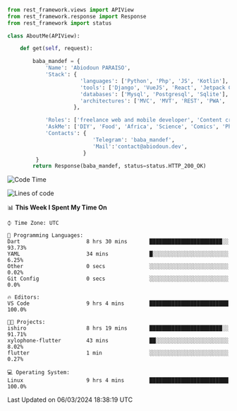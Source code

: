 ###
```python
from rest_framework.views import APIView
from rest_framework.response import Response
from rest_framework import status

class AboutMe(APIView):

    def get(self, request):

        baba_mandef = {
            'Name': 'Abiodoun PARAISO',
            'Stack': {
                       'languages': ['Python', 'Php', 'JS', 'Kotlin'],
                       'tools': ['Django', 'VueJS', 'React', 'Jetpack Compose'],
                       'databases': ['Mysql', 'Postgresql', 'Sqlite'],
                       'architectures': ['MVC', 'MVT', 'REST', 'PWA', 'SPA', 'MicroServices']
                     },

            'Roles': ['freelance web and mobile developer', 'Content creator', 'Teacher', 'Mentor'],
            'AskMe': ['DIY', 'Food', 'Africa', 'Science', 'Comics', 'Photography', 'Tech', 'Programming'],
            'Contacts': {
                           'Telegram': 'baba_mandef',
                           'Mail':'contact@abiodoun.dev',
                        }
         }
        return Response(baba_mandef, status=status.HTTP_200_OK)

```                    

<!--START_SECTION:waka-->
![Code Time](http://img.shields.io/badge/Code%20Time-967%20hrs%2059%20mins-blue)

![Lines of code](https://img.shields.io/badge/From%20Hello%20World%20I%27ve%20Written-267%20Thousand%20lines%20of%20code-blue)

📊 **This Week I Spent My Time On** 

```text
⌚︎ Time Zone: UTC

💬 Programming Languages: 
Dart                     8 hrs 30 mins       ███████████████████████░░   93.73% 
YAML                     34 mins             █░░░░░░░░░░░░░░░░░░░░░░░░   6.25% 
Other                    0 secs              ░░░░░░░░░░░░░░░░░░░░░░░░░   0.02% 
Git Config               0 secs              ░░░░░░░░░░░░░░░░░░░░░░░░░   0.0%

🔥 Editors: 
VS Code                  9 hrs 4 mins        █████████████████████████   100.0%

🐱‍💻 Projects: 
ishiro                   8 hrs 19 mins       ███████████████████████░░   91.71% 
xylophone-flutter        43 mins             ██░░░░░░░░░░░░░░░░░░░░░░░   8.02% 
flutter                  1 min               ░░░░░░░░░░░░░░░░░░░░░░░░░   0.27%

💻 Operating System: 
Linux                    9 hrs 4 mins        █████████████████████████   100.0%

```


 Last Updated on 06/03/2024 18:38:19 UTC
<!--END_SECTION:waka-->
